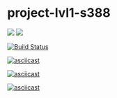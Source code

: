 # project-lvl1-s388

<a href="https://codeclimate.com/github/inquiring/project-lvl1-s388/maintainability"><img src="https://api.codeclimate.com/v1/badges/ed2b043ca36299019b0f/maintainability" /></a>
<a href="https://codeclimate.com/github/inquiring/project-lvl1-s388/test_coverage"><img src="https://api.codeclimate.com/v1/badges/ed2b043ca36299019b0f/test_coverage" /></a>

[![Build Status](https://travis-ci.org/inquiring/project-lvl1-s388.svg?branch=master)](https://travis-ci.org/inquiring/project-lvl1-s388)

[![asciicast](https://asciinema.org/a/gekGvtpR6vjaK3q9rvOTy66is.svg)](https://asciinema.org/a/gekGvtpR6vjaK3q9rvOTy66is)

[![asciicast](https://asciinema.org/a/WvctuOnLjbQVu8U6wFokV9ATY.svg)](https://asciinema.org/a/WvctuOnLjbQVu8U6wFokV9ATY)

[![asciicast](https://asciinema.org/a/kTE5vwXJ6PKGWMzzjSONTMVDI.svg)](https://asciinema.org/a/kTE5vwXJ6PKGWMzzjSONTMVDI)
